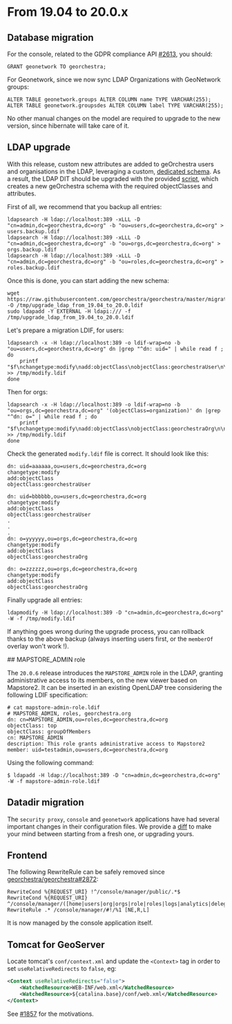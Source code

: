# From 19.04 to 20.0.x

## Database migration

For the console, related to the GDPR compliance API [#2613](https://github.com/georchestra/georchestra/pull/2613), you should:
```
GRANT geonetwork TO georchestra;
```

For Geonetwork, since we now sync LDAP Organizations with GeoNetwork groups:
```
ALTER TABLE geonetwork.groups ALTER COLUMN name TYPE VARCHAR(255);
ALTER TABLE geonetwork.groupsdes ALTER COLUMN label TYPE VARCHAR(255);
```

No other manual changes on the model are required to upgrade to the new version, since hibernate will take care of it.

## LDAP upgrade

With this release, custom new attributes are added to geOrchestra users and organisations in the LDAP, leveraging a custom, [dedicated schema](https://github.com/georchestra/georchestra/blob/master/ldap/docker-root/georchestraSchema.ldif).
As a result, the LDAP DIT should be upgraded with the provided [script](upgrade_ldap_from_19.04_to_20.0.ldif), which creates a new geOrchestra schema with the required objectClasses and attributes.

First of all, we recommend that you backup all entries:
```
ldapsearch -H ldap://localhost:389 -xLLL -D "cn=admin,dc=georchestra,dc=org" -b "ou=users,dc=georchestra,dc=org" > users.backup.ldif
ldapsearch -H ldap://localhost:389 -xLLL -D "cn=admin,dc=georchestra,dc=org" -b "ou=orgs,dc=georchestra,dc=org" > orgs.backup.ldif
ldapsearch -H ldap://localhost:389 -xLLL -D "cn=admin,dc=georchestra,dc=org" -b "ou=roles,dc=georchestra,dc=org" > roles.backup.ldif
```

Once this is done, you can start adding the new schema:
```
wget https://raw.githubusercontent.com/georchestra/georchestra/master/migrations/20.0.x/upgrade_ldap_from_19.04_to_20.0.ldif -O /tmp/upgrade_ldap_from_19.04_to_20.0.ldif
sudo ldapadd -Y EXTERNAL -H ldapi:/// -f /tmp/upgrade_ldap_from_19.04_to_20.0.ldif
```

Let's prepare a migration LDIF, for users:
```
ldapsearch -x -H ldap://localhost:389 -o ldif-wrap=no -b "ou=users,dc=georchestra,dc=org" dn |grep "^dn: uid=" | while read f ; do
    printf "$f\nchangetype:modify\nadd:objectClass\nobjectClass:georchestraUser\n\n" >> /tmp/modify.ldif
done
```
Then for orgs:
```
ldapsearch -x -H ldap://localhost:389 -o ldif-wrap=no -b "ou=orgs,dc=georchestra,dc=org" '(objectClass=organization)' dn |grep "^dn: o=" | while read f ; do
    printf "$f\nchangetype:modify\nadd:objectClass\nobjectClass:georchestraOrg\n\n" >> /tmp/modify.ldif
done
```
Check the generated `modify.ldif` file is correct. It should look like this:
```
dn: uid=aaaaaa,ou=users,dc=georchestra,dc=org
changetype:modify
add:objectClass
objectClass:georchestraUser

dn: uid=bbbbbb,ou=users,dc=georchestra,dc=org
changetype:modify
add:objectClass
objectClass:georchestraUser
.
.
.
dn: o=yyyyyy,ou=orgs,dc=georchestra,dc=org
changetype:modify
add:objectClass
objectClass:georchestraOrg

dn: o=zzzzzz,ou=orgs,dc=georchestra,dc=org
changetype:modify
add:objectClass
objectClass:georchestraOrg
```

Finally upgrade all entries:
```
ldapmodify -H ldap://localhost:389 -D "cn=admin,dc=georchestra,dc=org" -W -f /tmp/modify.ldif
```

If anything goes wrong during the upgrade process, you can rollback thanks to the above backup (always inserting users first, or the `memberOf` overlay won't work !).

## MAPSTORE_ADMIN role

The `20.0.6` release introduces the `MAPSTORE_ADMIN` role in the LDAP, granting administrative access to its members, on the new viewer based on Mapstore2. It can be inserted in
an existing OpenLDAP tree considering the following LDIF specification:

```
# cat mapstore-admin-role.ldif
# MAPSTORE_ADMIN, roles, georchestra.org
dn: cn=MAPSTORE_ADMIN,ou=roles,dc=georchestra,dc=org
objectClass: top
objectClass: groupOfMembers
cn: MAPSTORE_ADMIN
description: This role grants administrative access to Mapstore2
member: uid=testadmin,ou=users,dc=georchestra,dc=org
```

Using the following command:

```
$ ldapadd -H ldap://localhost:389 -D "cn=admin,dc=georchestra,dc=org" -W -f mapstore-admin-role.ldif
```

## Datadir migration

The `security proxy`, `console` and `geonetwork` applications have had several important changes in their configuration files. We provide a [diff](https://gist.github.com/fvanderbiest/e3afb00cd47a406cddaa2991d7171d01) to make your mind between starting from a fresh one, or upgrading yours.

## Frontend

The following RewriteRule can be safely removed since [georchestra/georchestra#2872](https://github.com/georchestra/georchestra/pull/2872):
```
RewriteCond %{REQUEST_URI} !^/console/manager/public/.*$
RewriteCond %{REQUEST_URI} ^/console/manager/([home|users|org|orgs|role|roles|logs|analytics|delegations].*)$
RewriteRule .* /console/manager/#!/%1 [NE,R,L]
```
It is now managed by the console application itself.

## Tomcat for GeoServer

Locate tomcat's `conf/context.xml` and update the `<Context>` tag in order to set `useRelativeRedirects` to `false`, eg:
```xml
<Context useRelativeRedirects="false">
    <WatchedResource>WEB-INF/web.xml</WatchedResource>
    <WatchedResource>${catalina.base}/conf/web.xml</WatchedResource>
</Context>
```
See [#1857](https://github.com/georchestra/georchestra/pull/1847) for the motivations.
